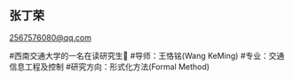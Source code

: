 ## 张丁荣
2567576080@qq.com

#西南交通大学的一名在读研究生🐶
#导师：王恪铭(Wang KeMing)
#专业：交通信息工程及控制
#研究方向：形式化方法(Formal Method)


